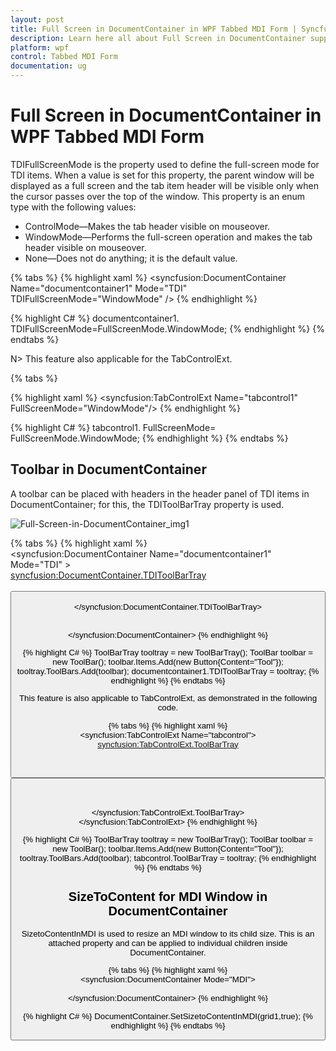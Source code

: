 ```yaml
---
layout: post
title: Full Screen in DocumentContainer in WPF Tabbed MDI Form | Syncfusion
description: Learn here all about Full Screen in DocumentContainer support in Syncfusion WPF Tabbed MDI Form (DocumentContainer) control and more.
platform: wpf
control: Tabbed MDI Form
documentation: ug
---
```


# Full Screen in DocumentContainer in WPF Tabbed MDI Form

TDIFullScreenMode is the property used to define the full-screen mode for TDI items. When a value is set for this property, the parent window will be displayed as a full screen and the tab item header will be visible only when the cursor passes over the top of the window. This property is an enum type with the following values:

* ControlMode—Makes the tab header visible on mouseover.
* WindowMode—Performs the full-screen operation and makes the tab header visible on mouseover.
* None—Does not do anything; it is the default value.



{% tabs %}
{% highlight xaml %}
<syncfusion:DocumentContainer Name="documentcontainer1" Mode="TDI" TDIFullScreenMode="WindowMode" />
{% endhighlight %}

{% highlight C# %}
documentcontainer1. TDIFullScreenMode=FullScreenMode.WindowMode;
{% endhighlight %}
{% endtabs %}


N> This feature also applicable for the TabControlExt.

{% tabs %}

{% highlight xaml %}
<syncfusion:TabControlExt Name="tabcontrol1" FullScreenMode="WindowMode"/>
{% endhighlight %}

{% highlight C# %} 
tabcontrol1. FullScreenMode= FullScreenMode.WindowMode;
 {% endhighlight %}
{% endtabs %}


## Toolbar in DocumentContainer

A toolbar can be placed with headers in the header panel of TDI items in DocumentContainer; for this, the TDIToolBarTray property is used. 



![Full-Screen-in-DocumentContainer_img1](Full-Screen-in-DocumentContainer_images/Full-Screen-in-DocumentContainer_img1.jpeg)





{% tabs %}
{% highlight xaml %}     
   <syncfusion:DocumentContainer Name="documentcontainer1" Mode="TDI" >           
   <syncfusion:DocumentContainer.TDIToolBarTray>         
   <ToolBarTray>                    <ToolBar>            
   <Button Content="Tool" />                    </ToolBar>      
   </ToolBarTray>            </syncfusion:DocumentContainer.TDIToolBarTray>   
   <Grid syncfusion:DocumentContainer.Header="tab1" />           
   <Grid syncfusion:DocumentContainer.Header="tab2"/>       
   </syncfusion:DocumentContainer>
   {% endhighlight %}

{% highlight C# %}
 ToolBarTray tooltray = new ToolBarTray();
 ToolBar toolbar = new ToolBar(); 
 toolbar.Items.Add(new Button{Content="Tool"});
 tooltray.ToolBars.Add(toolbar);
 documentcontainer1.TDIToolBarTray = tooltray;
 {% endhighlight %}
{% endtabs %}


This feature is also applicable to TabControlExt, as demonstrated in the following code.


{% tabs %}
{% highlight xaml %}     
   <syncfusion:TabControlExt Name="tabcontrol">           
   <syncfusion:TabControlExt.ToolBarTray>             
   <ToolBarTray>                
   <ToolBar>                     
   <Button Content="Tool" />  
   </ToolBar>                
   </ToolBarTray>         
   </syncfusion:TabControlExt.ToolBarTray>     
   </syncfusion:TabControlExt>
   {% endhighlight %}

{% highlight C# %} 
ToolBarTray tooltray = new ToolBarTray();
ToolBar toolbar = new ToolBar(); 
toolbar.Items.Add(new Button{Content="Tool"}); 
tooltray.ToolBars.Add(toolbar);
tabcontrol.ToolBarTray = tooltray;
{% endhighlight %}
{% endtabs %}

## SizeToContent for MDI Window in DocumentContainer

SizetoContentInMDI is used to resize an MDI window to its child size. This is an attached property and can be applied to individual children inside DocumentContainer.



{% tabs %}
{% highlight xaml %}        
<syncfusion:DocumentContainer Mode="MDI">   
         <Grid Name="grid1" syncfusion:DocumentContainer.SizetoContentInMDI="True" Width="200"  Height="200" />  
		 </syncfusion:DocumentContainer>
		 {% endhighlight %}

{% highlight C# %} 
DocumentContainer.SetSizetoContentInMDI(grid1,true);
{% endhighlight %}
{% endtabs %}



